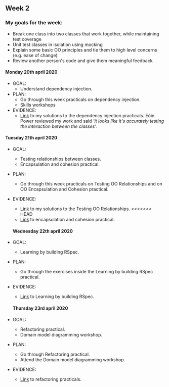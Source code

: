 ## Week 2

### My goals for the week:

* Break one class into two classes that work together, while maintaining test coverage
* Unit test classes in isolation using mocking
* Explain some basic OO principles and tie them to high level concerns (e.g. ease of change)
* Review another person's code and give them meaningful feedback


#### Monday 20th april 2020

* GOAL: 
   * Understand dependency injection.
* PLAN:
   * Go through this week practicals on dependency injection.
   * Skills workshops
* EVIDENCE:
   * [Link](https://github.com/mbrad26/tdd-practicals/tree/master/week_2_practicals) to my solutions to the  dependency injection practicals. Eóin Power reviewed my work and said *'it looks like it's accurately testing the interaction between the classes'*.


#### Tuesday 21th april 2020

* GOAL: 
   * Testing relationships between classes.
   * Encapsulation and cohesion practical.
* PLAN:
   * Go through this week practicals on Testing OO Relationships and on OO Encapsulation and Cohesion practical.
* EVIDENCE:
   * [Link](https://github.com/mbrad26/tdd-practicals/tree/master/testing-relationships-between-classes) to my solutions to the Testing OO Relationships.
<<<<<<< HEAD
   * [Link](https://github.com/mbrad26/tdd-practicals/tree/master/secret-diary) to encapsulation and cohesion practical.


   #### Wednesday 22th april 2020

* GOAL: 
   * Learning by building RSpec.
* PLAN:
   * Go through the exercises inside the Learning by building RSpec practical.
* EVIDENCE:
   * [Link](https://github.com/mbrad26/tdd-practicals/tree/master/learning-by-building-rspec) to Learning by building RSpec.

    #### Thursday 23rd april 2020

* GOAL: 
   * Refactoring practical.
   * Domain model diagramming workshop.
* PLAN:
   * Go through Refactoring practical.
   * Attend the Domain model diagramming workshop.
* EVIDENCE:
   * [Link](https://github.com/mbrad26/tdd-practicals/tree/master/refactoring_exercises) to refactoring practicals.

